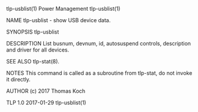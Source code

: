 tlp-usblist(1)                                                   Power Management                                                   tlp-usblist(1)

NAME
       tlp-usblist - show USB device data.

SYNOPSIS
       tlp-usblist

DESCRIPTION
       List busnum, devnum, id, autosuspend controls, description and driver for all devices.

SEE ALSO
       tlp-stat(8).

NOTES
       This command is called as a subroutine from tlp-stat, do not invoke it directly.

AUTHOR
       (c) 2017 Thomas Koch <linrunner at gmx.net>

TLP 1.0                                                             2017-01-29                                                      tlp-usblist(1)
